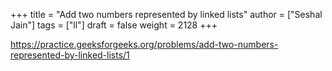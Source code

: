 +++
title = "Add two numbers represented by linked lists"
author = ["Seshal Jain"]
tags = ["ll"]
draft = false
weight = 2128
+++

<https://practice.geeksforgeeks.org/problems/add-two-numbers-represented-by-linked-lists/1>
